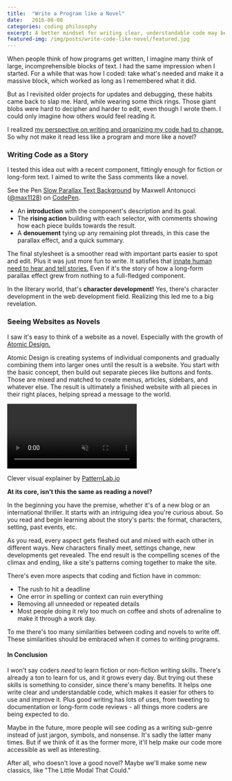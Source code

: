 ```yaml
---
title:  "Write a Program like a Novel"
date:   2016-08-08
categories: coding philosophy
excerpt: A better mindset for writing clear, understandable code may be writing it like a story.
featured-img: /img/posts/write-code-like-novel/featured.jpg
---
```


When people think of how programs get written, I imagine many think of large, incomprehensible blocks of text. I had the same impression when I started. For a while that was how I coded: take what's needed and make it a massive block, which worked as long as I remembered what it did.

But as I revisited older projects for updates and debugging, these habits came back to slap me. Hard, while wearing some thick rings. Those giant blobs were hard to decipher and harder to edit, even though I wrote them. I could only imagine how others would feel reading it.

I realized [my perspective on writing and organizing my code had to change.](https://seesparkbox.com/foundry/lets_write_beautiful_css_comments) So why not make it read less like a program and more like a novel?

### Writing Code as a Story

I tested this idea out with a recent component, fittingly enough for fiction or long-form text. I aimed to write the Sass comments like a novel.

<p data-height="270" data-theme-id="dark" data-slug-hash="pbaxpK" data-default-tab="css,result" data-user="max1128" data-embed-version="2" data-preview="true" class="codepen">See the Pen <a href="https://codepen.io/max1128/pen/pbaxpK/">Slow Parallax Text Background</a> by Maxwell Antonucci (<a href="http://codepen.io/max1128">@max1128</a>) on <a href="http://codepen.io">CodePen</a>.</p>
<script async src="//assets.codepen.io/assets/embed/ei.js"></script>

- An **introduction** with the component's description and its goal.
- The **rising action** building with each selector, with comments showing how each piece builds towards the result.
- A **denouement** tying up any remaining plot threads, in this case the parallax effect, and a quick summary.

The final stylesheet is a smoother read with important parts easier to spot and edit. Plus it was just more fun to write. It satisfies that [innate human need to hear and tell stories.](http://www.newyorker.com/books/page-turner/can-science-explain-why-we-tell-stories) Even if it's the story of how a long-form parallax effect grew from nothing to a full-fledged component.

In the literary world, that's **character development!** Yes, there's character development in the web development field. Realizing this led me to a big revelation.

### Seeing Websites as Novels

I saw it's easy to think of a website as a novel. Especially with the growth of [Atomic Design.](http://bradfrost.com/blog/post/atomic-web-design/)

Atomic Design is creating systems of individual components and gradually combining them into larger ones until the result is a website. You start with the basic concept, then build out separate pieces like buttons and fonts. Those are mixed and matched to create menus, articles, sidebars, and whatever else. The result is ultimately a finished website with all pieces in their right places, helping spread a message to the world.

<video src="/img/posts/write-code-like-novel/atomic-design.mp4" autoplay loop muted></video>

<figcaption>
    Clever visual explainer by <a href="http://patternlab.io/" target="_blank"> PatternLab.io</a>
</figcaption>

**At its core, isn't this the same as reading a novel?**

In the beginning you have the premise, whether it's of a new blog or an international thriller. It starts with an intriguing idea you're curious about. So you read and begin learning about the story's parts: the format, characters, setting, past events, etc.

As you read, every aspect gets fleshed out and mixed with each other in different ways. New characters finally meet, settings change, new developments get revealed. The end result is the compelling scenes of the climax and ending, like a site's patterns coming together to make the site.

There's even more aspects that coding and fiction have in common:

* The rush to hit a deadline
* One error in spelling or context can ruin everything
* Removing all unneeded or repeated details
* Most people doing it rely too much on coffee and shots of adrenaline to make it through a work day.

To me there's too many similarities between coding and novels to write off. These similarities should be embraced when it comes to writing programs.

#### In Conclusion

I won't say coders *need* to learn fiction or non-fiction writing skills. There's already a ton to learn for us, and it grows every day. But trying out these skills is something to consider, since there's many benefits. It helps one write clear and understandable code, which makes it easier for others to use and improve it. Plus good writing has lots of uses, from tweeting to documentation or long-form code reviews - all things more coders are being expected to do.

Maybe in the future, more people will see coding as a writing sub-genre instead of just jargon, symbols, and nonsense. It's sadly the latter many times. But if we think of it as the former more, it'll help make our code more accessible as well as interesting.

After all, who doesn't love a good novel? Maybe we'll make some new classics, like "The Little Modal That Could."
